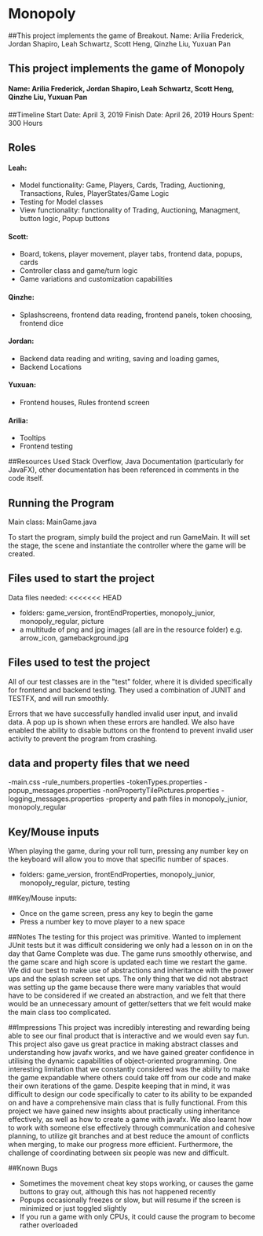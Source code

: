# Monopoly

##This project implements the game of Breakout.
Name: Arilia Frederick, Jordan Shapiro, Leah Schwartz, Scott Heng, Qinzhe Liu, Yuxuan Pan

## This project implements the game of Monopoly
#### Name: Arilia Frederick, Jordan Shapiro, Leah Schwartz, Scott Heng, Qinzhe Liu, Yuxuan Pan

##Timeline
Start Date: April 3, 2019
Finish Date: April 26, 2019
Hours Spent: 300 Hours

## Roles
#### Leah: 
* Model functionality: Game, Players, Cards, Trading, Auctioning, Transactions, Rules, PlayerStates/Game Logic
* Testing for Model classes
* View functionality: functionality of Trading, Auctioning, Managment, button logic, Popup buttons
#### Scott: 
* Board, tokens, player movement, player tabs, frontend data, popups, cards
* Controller class and game/turn logic
* Game variations and customization capabilities
#### Qinzhe:
* Splashscreens, frontend data reading, frontend panels, token choosing, frontend dice
#### Jordan:
* Backend data reading and writing, saving and loading games, 
* Backend Locations 
#### Yuxuan:
* Frontend houses, Rules frontend screen
#### Arilia:
* Tooltips
* Frontend testing

##Resources Used
Stack Overflow, Java Documentation (particularly for JavaFX), other documentation
has been referenced in comments in the code itself.


## Running the Program
Main class: MainGame.java

To start the program, simply build the project and run GameMain. It will set the stage, the scene
and instantiate the controller where the game will be created. 

## Files used to start the project 
Data files needed:
<<<<<<< HEAD
- folders: game_version, frontEndProperties, monopoly_junior, monopoly_regular, picture
- a multitude of png and jpg images (all are in the resource folder) e.g. arrow_icon, gamebackground.jpg

## Files used to test the project 
All of our test classes are in the "test" folder, where it is divided specifically
for frontend and backend testing. They used a combination of JUNIT and TESTFX,
and will run smoothly.

Errors that we have successfully handled invalid user input, and
 invalid data. A pop up is shown when these errors are handled.
 We also have enabled the ability to disable buttons on the frontend to prevent
 invalid user activity to prevent the program from crashing.

## data and property files that we need 
-main.css
-rule_numbers.properties
-tokenTypes.properties
-popup_messages.properties
-nonPropertyTilePictures.properties
-logging_messages.properties
-property and path files in monopoly_junior, monopoly_regular


## Key/Mouse inputs
When playing the game, during your roll turn, pressing any number key on the 
keyboard will allow you to move that specific number of spaces.


- folders: game_version, frontEndProperties, monopoly_junior, monopoly_regular, picture, testing

##Key/Mouse inputs:
* Once on the game screen, press any key to begin the game
* Press a number key to move player to a new space

##Notes
The testing for this project was primitive. Wanted to implement JUnit tests but it was difficult
considering we only had a lesson on in on the day that Game Complete was due. The game runs smoothly
otherwise, and the game scare and high score is updated each time we restart the game. We did our best
to make use of abstractions and inheritance with the power ups and the splash screen set ups. The
only thing that we did not abstract was setting up the game because there were many variables that
would have to be considered if we created an abstraction, and we felt that there would be an unnecessary
amount of getter/setters that we felt would make the main class too complicated.

##Impressions
This project was incredibly interesting and rewarding being able to see our final product that is
interactive and we would even say fun. This project also gave us great practice in making abstract
classes and understanding how javafx works, and we have gained greater confidence in utilising the
dynamic capabilities of object-oriented programming.
One interesting limitation that we constantly considered was the ability to make the game expandable
where others could take off from our code and make their own iterations of the game. Despite keeping
that in mind, it was difficult to design our code specifically to cater to its ability to be expanded on
and have a comprehensive main class that is fully functional.
From this project we have gained new insights about practically using inheritance effectively,
as well as how to create a game with javafx. We also learnt how to work with someone else effectively
through communication and cohesive planning, to utilize git branches and at best reduce the amount of
conflicts when merging, to make our progress more efficient.
Furthermore, the challenge of coordinating between six people was new and difficult.

##Known Bugs
* Sometimes the movement cheat key stops working, or causes the game buttons to gray out, although this has not happened
recently
* Popups occasionally freezes or slow, but will resume if the screen is minimized or just toggled slightly
* If you run a game with only CPUs, it could cause the program to become rather overloaded
